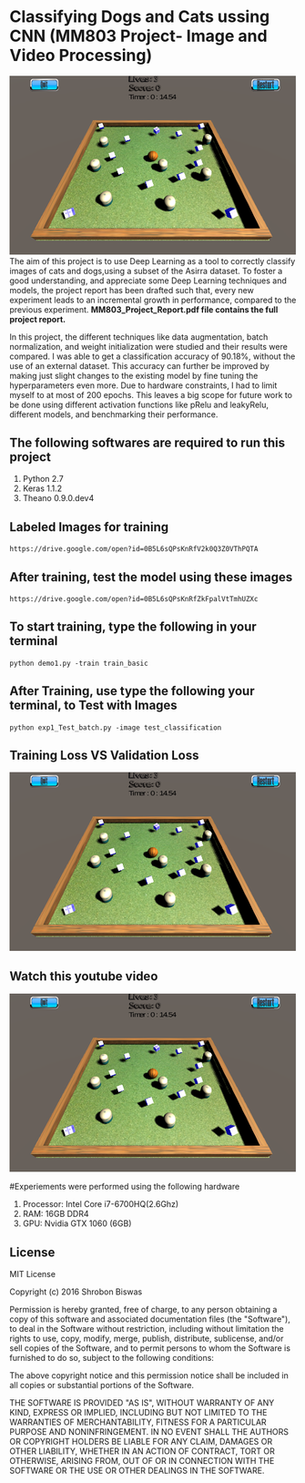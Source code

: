 # Classifying Dogs and Cats ussing CNN (MM803 Project- Image and Video Processing)
![alt tag](https://github.com/shrobon/BoxHunter/blob/master/Unity-Box-Hunter.png)
The aim of this project is to use Deep Learning as a tool to correctly classify images of cats and dogs,using a subset of the Asirra dataset. To foster a good understanding, and appreciate some Deep Learning techniques and models, the project report has been drafted such that, every new experiment leads to an incremental growth in performance, compared to the previous experiment.
**MM803_Project_Report.pdf file contains the full project report.**

In this project, the different techniques like data augmentation, batch normalization, and weight
initialization were studied and their results were compared. I was able to get a classification accuracy of 90.18%, without the use of an external dataset. This accuracy can further be improved by making just slight changes to the existing model by fine tuning the hyperparameters even more. Due to hardware constraints, I had to limit myself to at most of 200 epochs. This leaves a big scope for future work to be done using different activation functions like pRelu and leakyRelu, different models, and benchmarking their performance.

## The following softwares are required to run this project
1. Python 2.7
2. Keras 1.1.2
3. Theano 0.9.0.dev4

## Labeled Images for training
```
https://drive.google.com/open?id=0B5L6sQPsKnRfV2k0Q3Z0VThPQTA
```

## After training, test the model using these images 
```
https://drive.google.com/open?id=0B5L6sQPsKnRfZkFpalVtTmhUZXc
```
## To start training, type the following in your terminal
```
python demo1.py -train train_basic
```

## After Training, use type the following your terminal, to Test with Images
```
python exp1_Test_batch.py -image test_classification
```
## Training Loss VS Validation Loss
![alt tag](https://github.com/shrobon/BoxHunter/blob/master/Unity-Box-Hunter.png)

## Watch this youtube video
![alt tag](https://github.com/shrobon/BoxHunter/blob/master/Unity-Box-Hunter.png)

#Experiements were performed using the following hardware
1. Processor: Intel Core i7-6700HQ(2.6Ghz)
2. RAM: 16GB DDR4
3. GPU: Nvidia GTX 1060 (6GB)
 
## License
MIT License

Copyright (c) 2016 Shrobon Biswas

Permission is hereby granted, free of charge, to any person obtaining a copy
of this software and associated documentation files (the "Software"), to deal
in the Software without restriction, including without limitation the rights
to use, copy, modify, merge, publish, distribute, sublicense, and/or sell
copies of the Software, and to permit persons to whom the Software is
furnished to do so, subject to the following conditions:

The above copyright notice and this permission notice shall be included in all
copies or substantial portions of the Software.

THE SOFTWARE IS PROVIDED "AS IS", WITHOUT WARRANTY OF ANY KIND, EXPRESS OR
IMPLIED, INCLUDING BUT NOT LIMITED TO THE WARRANTIES OF MERCHANTABILITY,
FITNESS FOR A PARTICULAR PURPOSE AND NONINFRINGEMENT. IN NO EVENT SHALL THE
AUTHORS OR COPYRIGHT HOLDERS BE LIABLE FOR ANY CLAIM, DAMAGES OR OTHER
LIABILITY, WHETHER IN AN ACTION OF CONTRACT, TORT OR OTHERWISE, ARISING FROM,
OUT OF OR IN CONNECTION WITH THE SOFTWARE OR THE USE OR OTHER DEALINGS IN THE
SOFTWARE.
